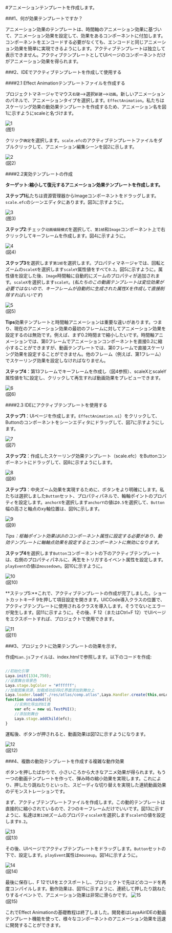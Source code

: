 #アニメーションテンプレートを作成します。

###1、何が効果テンプレートですか？

アニメーション効果のテンプレートは、時間軸のアニメーション効果に基づいて、アニメーション効果を設定して、効果をあるコンポーネントに付加します。コンポーネントをエンコードする必要がなくても、エンコードと同じアニメーション効果を簡単に実現できるようにします。アクティブテンプレートは独立して表示できません。アクティブテンプレートとしてUIページのコンポーネントだけがアニメーション効果を得られます。



###2、IDEでアクティブテンプレートを作成して使用する

####2.1 Effect Animationテンプレートファイルを作成する

プロジェクトマネージャでマウス`右键`-->選択`新建`-->`动画`。新しいアニメーションのパネルで、アニメーションタイプを選択します。`EffectAnimation`。私たちはスケーリング効果の動効果テンプレートを作成するため、アニメーション名を図1に示すようにscaleと名づけます。

![1](img/1.png)<br/>(图1)


クリック`确定`を選択します。`scale.efc`のアクティブテンプレートファイルをダブルクリックして、アニメーション編集シーンを図2に示します。

![2](img/2.png)<br/>(図2)



####2.2実効テンプレートの作成

**ターゲット:縮小して復元するアニメーション効果テンプレートを作成します。**

**ステップ1**私たちは資源管理器からImageコンポーネントをドラッグします。`scale.efc`のシーンエディタにあります。図3に示すように。

![3](img/3.png)<br/>(图3)




**ステップ2**:チェック`动画编辑模式`を選択して、`第1帧`和`Image`コンポーネント上で右クリックしてキーフレームを作成します。図4に示すように。

![4](img/4.png)<br/>(図4)



**ステップ3**を選択します`第1帧`を選択します。プロパティマネージャでは、回転とズームの`scaleX`を選択します`scaleY`属性値をすべて`0.2`。図5に示すように。属性値を設定した後、`Image`時間軸に自動的にズームのプロパティが追加されます。`scaleX`を選択します`scaleY`。(*私たちのこの動画テンプレートは変位効果が必要ではないので、キーフレームが自動的に生成された属性Xを作成して直接削除すればいいです*)

![5](img/5.png)<br/>(図5)

**Tips**効果テンプレートと時間軸アニメーションは重要な違いがあります。つまり、現在のアニメーション効果の最初のフレームに対してアニメーション効果を設定するのは無効です。例えば、まず0.2時間まで縮小したいです。時間軸アニメーションでは、第0フレームでアニメーションコンポーネントを直接0.2に縮小することができますが、動画テンプレートでは、第0フレームで直接スケーリング効果を設定することができません。他のフレーム（例えば、第1フレーム）でスケーリング効果を設定しなければなりません。



**ステップ4**：第13フレームでキーフレームを作成し（図4参照）、scaleXとscaleY属性値を1に設定し、クリックして再生すれば動画効果をプレビューできます。

![6](img/6.png)<br/>(図6)



####2.3 IDEにアクティブテンプレートを使用する

**ステップ1**：UIページを作成します。`EffectAnimation.ui`）をクリックして、Buttonのコンポーネントをシーンエディタにドラッグして、図7に示すようにします。

![7](img/7.png)<br/>(図7)



**ステップ2**：作成したスケーリング効果テンプレート（scale.efc）をButtonコンポーネントにドラッグして、図8に示すようにします。

![8](img/8.gif)<br/>(図8)



**ステップ3**：中央ズーム効果を実現するために、ボタンをより明確にします。私たちは選択しました`Button`セット、プロパティパネルで、軸軸ポイントのプロパティを設定します。`anchorX`を選択します`anchorY`の値は`0.5`を選択して、`Button`幅の高さと軸点のxy軸位置は、図9に示します。

![9](img/9.png)<br/>(図9)

*Tips：枢軸ポイント効果はUIのコンポーネント属性に設定する必要があり、動効テンプレートに軸軸点効果を設定するとコンポーネントに無効になります。*

**ステップ4**を選択します`Button`コンポーネントの下のアクティブテンプレートは、右側のプロパティパネルに、再生をトリガするイベント属性を設定します。`playEvent`の値は`mousedown`。図10に示すように。

![10](img/10.png)<br/>(図10)

**ステップ5:**これで、アクティブテンプレートの作成が完了しました。ショートカットキーF 9を押して項目設定を開きます。UICCode導入クラスの位置で、アクティブテンプレートに使用されるクラスを導入します。そうでないとエラーが発生します。図11に示すように。その後、F 12（またはCtrl+F 12）でUIページをエクスポートすれば、プロジェクトで使用できます。

![11](img/11.gif)<br/>(図11)



###3、プロジェクトに効果テンプレートの効果を示す。

作成`Mian.js`ファイルは、index.htmlで参照します。以下のコードを作成:


```javascript

//初始化引擎
Laya.init(1334,750);
//设置舞台背景色
Laya.stage.bgColor = "#ffffff";
//加载图集资源，加载成功后将UI界面添加到舞台上
Laya.loader.load("./res/atlas/comp.atlas",Laya.Handler.create(this,onLoaded));
function onLoaded(){
    //实例化导出的UI类
    var efc = new ui.TestPUI();
    //添加到舞台
    Laya.stage.addChild(efc);
}

```


運転後、ボタンが押されると、動画効果は図12に示すようになります。

![12](img/12.gif)<br/>(図12)



###4、複数の動効テンプレートを作成する複雑な動作効果

ボタンを押したばかりで、小さいころから大きなアニメ効果が得られます。もう一つの動画テンプレートを作って、弾み時の縮小効果を実現します。これにより、押したり跳ねたりといった、スピーディな切り替えを実現した連続動画効果のデモンストレーションです。

まず、アクティブテンプレートファイルを作成します。この動的テンプレートは直接的に縮小されているので、2つのキーフレームだけでいいです。図13に示すように、私達は`第12帧`ズームのプロパティ`scaleX`を選択します`scaleY`の値を設定します`0.2`。

![13](img/13.png)<br/>(図13)



その後、UIページでアクティブテンプレートをドラッグします。`Button`セットの下で、設定します。`playEvent`属性は`mouseup`。図14に示すように。

![14](img/14.png)<br/>(図14)



最後に保存し、F 12でUIをエクスポートし、プロジェクトで先ほどのコードを再度コンパイルします。動作効果は、図15に示すように、連続して押したり跳ねたりするイベントで、アニメーション効果は非常に滑らかです。
![15](img/15.gif)<br/>(図15)



これでEffect Animationの基礎教程は終了しました。開発者はLayaAirIDEの動画テンプレート機能を使って、様々なコンポーネントのアニメーション効果を迅速に開発することができます。